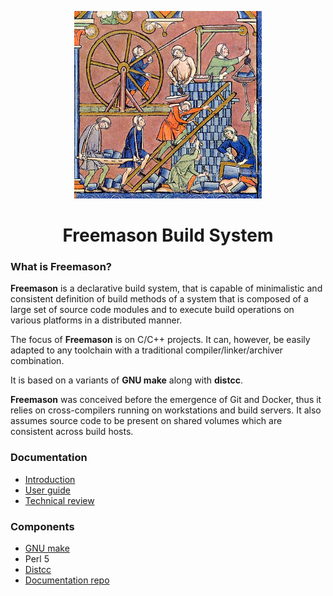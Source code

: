 <p align="center">
  <img src="docs/tower-of-babel.jpg" alt="Logo" width="300" height="300" />
</p>
<h1 align="center">Freemason Build System</h1>

### What is Freemason?
**Freemason** is a declarative build system, that is capable of minimalistic and consistent definition of build methods of a system that is composed of a large set of source code modules and to execute build operations on various platforms in a distributed manner.

The focus of **Freemason** is on C/C++ projects. It can, however, be easily adapted to any toolchain with a traditional compiler/linker/archiver combination.

It is based on a variants of **GNU make** along with **distcc**.

**Freemason** was conceived before the emergence of Git and Docker, thus it relies on cross-compilers running on workstations and build servers.
It also assumes source code to be present on shared volumes which are consistent across build hosts.

### Documentation
* [Introduction](https://formalism-labs.github.io/freemason.docs/intro/introduction-to-freemason.pdf)
* [User guide](https://formalism-labs.github.io/freemason.docs/user-guide/freemason-user-guide.pdf)
* [Technical review](https://formalism-labs.github.io/freemason.docs/design/freemason-tech-review.pdf)

### Components
* [GNU make](docs/gnu-make.md)
* Perl 5
* [Distcc](docs/distcc.md)
* [Documentation repo](https://github.com/formalism-labs/freemason.docs)
